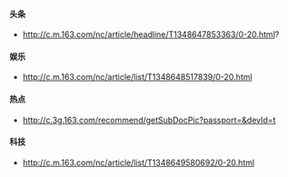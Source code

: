 #### 头条
* http://c.m.163.com/nc/article/headline/T1348647853363/0-20.html?

#### 娱乐
* http://c.m.163.com/nc/article/list/T1348648517839/0-20.html 

#### 热点
* http://c.3g.163.com/recommend/getSubDocPic?passport=&devId=t

#### 科技
* http://c.m.163.com/nc/article/list/T1348649580692/0-20.html

